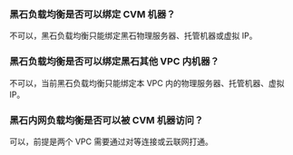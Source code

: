 ### 黑石负载均衡是否可以绑定 CVM 机器？
不可以，黑石负载均衡只能绑定黑石物理服务器、托管机器或虚拟 IP。

### 黑石负载均衡是否可以绑定黑石其他 VPC 内机器？
不可以，当前黑石负载均衡只能绑定本 VPC 内的物理服务器、托管机器、虚拟 IP。

### 黑石内网负载均衡是否可以被 CVM 机器访问？
可以，前提是两个 VPC 需要通过对等连接或云联网打通。

